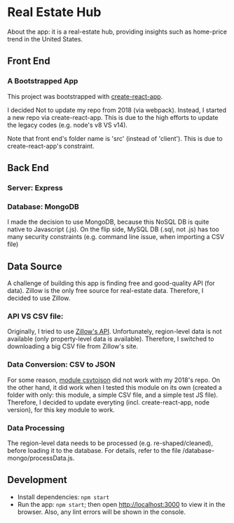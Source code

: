 # Real Estate Hub

About the app: it is a real-estate hub, providing insights such as home-price trend in the United States.

## Front End

### A Bootstrapped App

This project was bootstrapped with [create-react-app](https://github.com/facebook/create-react-app).

I decided Not to update my repo from 2018 (via webpack). Instead, I started a new repo via create-react-app. This is due to the high efforts to update the legacy codes (e.g. node's v8 VS v14).

Note that front end's folder name is 'src' (instead of 'client'). This is due to create-react-app's constraint.

## Back End

### Server: Express

### Database: MongoDB

I made the decision to use MongoDB, because this NoSQL DB is quite native to Javascript (.js). On the flip side, MySQL DB (.sql, not .js) has too many security constraints (e.g. command line issue, when importing a CSV file)

## Data Source

A challenge of building this app is finding free and good-quality API (for data). Zillow is the only free source for real-estate data. Therefore, I decided to use Zillow.

### API VS CSV file:

Originally, I tried to use [Zillow's API](https://www.zillow.com/howto/api/APIOverview.htm). Unfortunately, region-level data is not available (only property-level data is available). Therefore, I switched to downloading a big CSV file from Zillow's site.

### Data Conversion: CSV to JSON

For some reason, [module csvtojson](https://www.npmjs.com/package/csvtojson) did not work with my 2018's repo. On the other hand, it did work when I tested this module on its own (created a folder with only: this module, a simple CSV file, and a simple test JS file). Therefore, I decided to update everyting (incl. create-react-app, node version), for this key module to work.

### Data Processing

The region-level data needs to be processed (e.g. re-shaped/cleaned), before loading it to the database. For details, refer to the file /database-mongo/processData.js.

## Development

- Install dependencies: `npm start`
- Run the app: `npm start`; then open [http://localhost:3000](http://localhost:3000) to view it in the browser. Also, any lint errors will be shown in the console.
